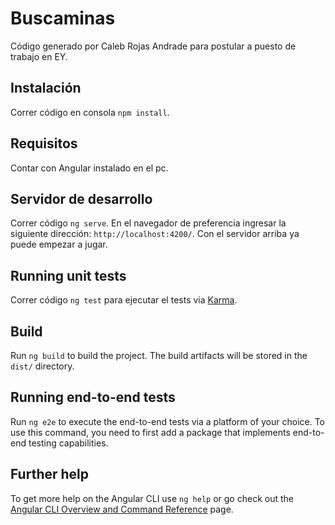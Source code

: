 # Buscaminas

Código generado por Caleb Rojas Andrade para postular a puesto de trabajo en EY.

## Instalación

Correr código en consola `npm install`.

## Requisitos

Contar con Angular instalado en el pc.

## Servidor de desarrollo

Correr código `ng serve`. En el navegador de preferencia ingresar la siguiente dirección: `http://localhost:4200/`. Con el servidor arriba ya puede empezar a jugar.

## Running unit tests

Correr código `ng test` para ejecutar el tests via [Karma](https://karma-runner.github.io).

## Build

Run `ng build` to build the project. The build artifacts will be stored in the `dist/` directory.

## Running end-to-end tests

Run `ng e2e` to execute the end-to-end tests via a platform of your choice. To use this command, you need to first add a package that implements end-to-end testing capabilities.

## Further help

To get more help on the Angular CLI use `ng help` or go check out the [Angular CLI Overview and Command Reference](https://angular.io/cli) page.
